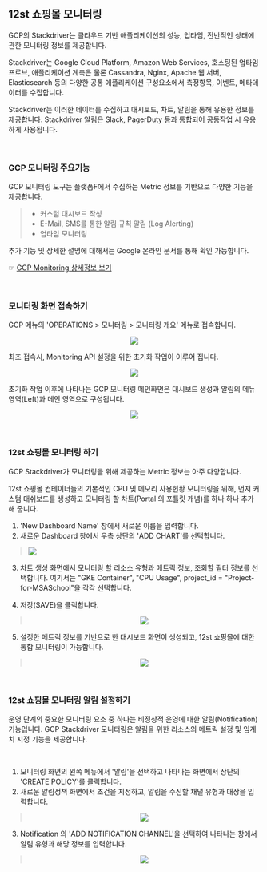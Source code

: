 ## 12st 쇼핑몰 모니터링

GCP의 Stackdriver는 클라우드 기반 애플리케이션의 성능, 업타임, 전반적인 상태에 관한 모니터링 정보를 제공합니다. 

Stackdriver는 Google Cloud Platform, Amazon Web Services, 호스팅된 업타임 프로브, 애플리케이션 계측은 물론 Cassandra, Nginx, Apache 웹 서버, Elasticsearch 등의 다양한 공통 애플리케이션 구성요소에서 측정항목, 이벤트, 메타데이터를 수집합니다. 

Stackdriver는 이러한 데이터를 수집하고 대시보드, 차트, 알림을 통해 유용한 정보를 제공합니다. Stackdriver 알림은 Slack, PagerDuty 등과 통합되어 공동작업 시 유용하게 사용됩니다.

<br/>

### GCP 모니터링 주요기능

GCP 모니터링 도구는 플랫폼F에서 수집하는 Metric 정보를 기반으로 다양한 기능을 제공합니다.
> - 커스텀 대시보드 작성
> - E-Mail, SMS를 통한 알림 규칙 알림 (Log Alerting) 
> - 업타임 모니터링

추가 기능 및 상세한 설명에 대해서는 Google 온라인 문서를 통해 확인 가능합니다.

☞ [GCP Monitoring 상세정보 보기](https://cloud.google.com/monitoring?hl=ko "GCP Monitoring 상세정보 보기")

<br/>

### 모니터링 화면 접속하기

GCP 메뉴의 'OPERATIONS > 모니터링 > 모니터링 개요' 메뉴로 접속합니다.

<div style="text-align: center;">

![](/contents/03_설계--구현--운영단계/07/monitoring01.jpg)

</div>

최초 접속시, Monitoring API 설정을 위한 초기화 작업이 이루어 집니다. 
<div style="text-align: center;">

![](/contents/03_설계--구현--운영단계/07/monitoring02.jpg)

</div>

초기화 작업 이후에 나타나는 GCP 모니터링 메인화면은 대시보드 생성과 알림의 메뉴 영역(Left)과 메인 영역으로 구성됩니다. 
<div style="text-align: center;">

![](/contents/03_설계--구현--운영단계/07/monitoring03.jpg)

</div>

<br/>

### 12st 쇼핑몰 모니터링 하기

GCP Stackdriver가 모니터링을 위해 제공하는 Metric 정보는 아주 다양합니다. 

12st 쇼핑몰 컨테이너들의 기본적인 CPU 및 메모리 사용현황 모니터링을 위해, 먼저 커스텀 대쉬보드를 생성하고 모니터링 할 차트(Portal 의 포틀릿 개념)를 하나 하나 추가해 줍니다.

1. 'New Dashboard Name' 창에서 새로운 이름을 입력합니다.
2. 새로운 Dashboard 창에서 우측 상단의 'ADD CHART'를 선택합니다.

><div style="text-align: center;">

> ![](/contents/03_설계--구현--운영단계/07/monitoring04.jpg)
  </div>
  
3. 차트 생성 화면에서 모니터링 할 리소스 유형과 메트릭 정보, 조회할 핕터 정보를 선택합니다.
 여기서는 "GKE Container", "CPU Usage", project_id = "Project-for-MSASchool"을 각각 선택합니다. 
 
4. 저장(SAVE)을 클릭합니다.

<div style="text-align: center;">

> ![](/contents/03_설계--구현--운영단계/07/monitoring05.jpg)

</div>

5. 설정한 메트릭 정보를 기반으로 한 대시보드 화면이 생성되고, 12st 쇼핑몰에 대한 통합 모니터링이 가능합니다. 
<div style="text-align: center;">

> ![](/contents/03_설계--구현--운영단계/07/monitoring06.jpg)

</div>

<br/>

### 12st 쇼핑몰 모니터링 알림 설정하기

운영 단계의 중요한 모니터링 요소 중 하나는 비정상적 운영에 대한 알림(Notification) 기능입니다. 
GCP Stackdriver 모니터링은 알림을 위한 리소스의 메트릭 설정 및 임계치 지정 기능을 제공합니다.     

<br/>

1. 모니터링 화면의 왼쪽 메뉴에서 '알림'을 선택하고 나타나는 화면에서 상단의 'CREATE POLICY'를 클릭합니다.
2. 새로운 알림정책 화면에서 조건을 지정하고, 알림을 수신할 채널 유형과 대상을 입력합니다.

<div style="text-align: center;">

> ![](/contents/03_설계--구현--운영단계/07/monitoring07.jpg) 

</div>

3. Notification 의 'ADD NOTIFICATION CHANNEL'을 선택하여 나타나는 창에서 알림 유형과 해당 정보를 입력합니다.

<div style="text-align: center;">

>![](/contents/03_설계--구현--운영단계/07/monitoring08.jpg)
>
</div>


<br/><br/>